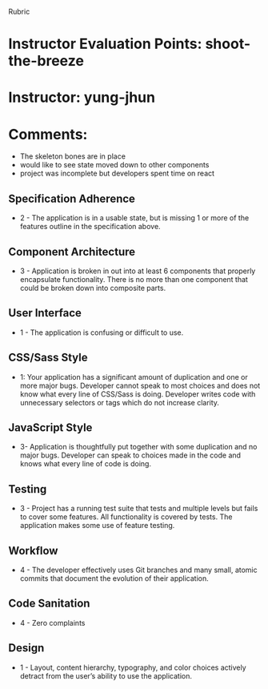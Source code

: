 Rubric
# Instructor Evaluation Points: shoot-the-breeze
# Instructor: yung-jhun 
# Comments:

- The skeleton bones are in place
- would like to see state moved down to other components
- project was incomplete but developers spent time on react

## Specification Adherence

* 2 - The application is in a usable state, but is missing 1 or more of the features outline in the specification above.

## Component Architecture

* 3 - Application is broken in out into at least 6 components that properly encapsulate functionality. There is no more than one component that could be broken down into composite parts.

## User Interface

* 1 - The application is confusing or difficult to use.

## CSS/Sass Style

* 1: Your application has a significant amount of duplication and one or more major bugs. Developer cannot speak to most choices and does not know what every line of CSS/Sass is doing. Developer writes code with unnecessary selectors or tags which do not increase clarity.

## JavaScript Style

* 3- Application is thoughtfully put together with some duplication and no major bugs. Developer can speak to choices made in the code and knows what every line of code is doing.

## Testing

* 3 - Project has a running test suite that tests and multiple levels but fails to cover some features. All functionality is covered by tests. The application makes some use of feature testing.

## Workflow

* 4 - The developer effectively uses Git branches and many small, atomic commits that document the evolution of their application.

## Code Sanitation

* 4 - Zero complaints

## Design

* 1 - Layout, content hierarchy, typography, and color choices actively detract from the user’s ability to use the application.
